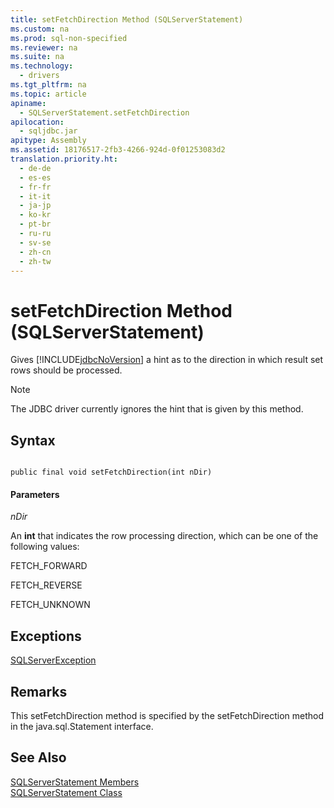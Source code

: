 ```yaml
---
title: setFetchDirection Method (SQLServerStatement)
ms.custom: na
ms.prod: sql-non-specified
ms.reviewer: na
ms.suite: na
ms.technology: 
  - drivers
ms.tgt_pltfrm: na
ms.topic: article
apiname: 
  - SQLServerStatement.setFetchDirection
apilocation: 
  - sqljdbc.jar
apitype: Assembly
ms.assetid: 18176517-2fb3-4266-924d-0f01253083d2
translation.priority.ht: 
  - de-de
  - es-es
  - fr-fr
  - it-it
  - ja-jp
  - ko-kr
  - pt-br
  - ru-ru
  - sv-se
  - zh-cn
  - zh-tw
---
```

# setFetchDirection Method (SQLServerStatement)
  Gives [!INCLUDE[jdbcNoVersion](../content/includes/jdbcNoVersion_md.md)] a hint as to the direction in which result set rows should be processed.  
  
> [!NOTE]  
>  The JDBC driver currently ignores the hint that is given by this method.  
  
## Syntax  
  
```  
  
public final void setFetchDirection(int nDir)  
```  
  
#### Parameters  
 *nDir*  
  
 An **int** that indicates the row processing direction, which can be one of the following values:  
  
 FETCH\_FORWARD  
  
 FETCH\_REVERSE  
  
 FETCH\_UNKNOWN  
  
## Exceptions  
 [SQLServerException](../content/SQLServerException-Class.md)  
  
## Remarks  
 This setFetchDirection method is specified by the setFetchDirection method in the java.sql.Statement interface.  
  
## See Also  
 [SQLServerStatement Members](../content/SQLServerStatement-Members.md)   
 [SQLServerStatement Class](../content/SQLServerStatement-Class.md)  
  
  